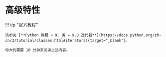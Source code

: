 # 高级特性

!!! tip "官方教程"

    请参阅 [**Python 教程 » 9. 类 » 9.8 迭代器**](https://docs.python.org/zh-cn/3/tutorial/classes.html#iterators){target="_blank"}。

    你大约需要 10 分钟来阅读上述内容。